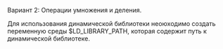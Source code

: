 Вариант 2: Операции умножения и деления.

Для использования динамической библиотеки неоюходимо создать переменную среды $LD_LIBRARY_PATH, которая содержит путь к динамической библиотеке.

